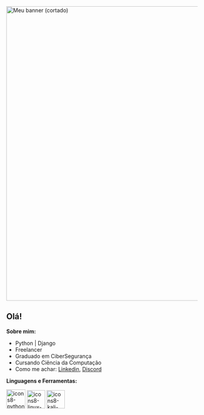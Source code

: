 <img width="1920" height="773" alt="Meu banner (cortado)" src="https://github.com/user-attachments/assets/74a026a4-4ec5-4846-963d-8962cd527176" />


## Olá!


**Sobre mim:** 

- Python | Django
- Freelancer
- Graduado em CiberSegurança
- Cursando Ciência da Computação
- Como me achar: [Linkedin](https://www.linkedin.com/in/patriciosn), [Discord](dragonittoo)

**Linguagens e Ferramentas:**

<img width="50" height="50" alt="icons8-python-96" src="https://github.com/user-attachments/assets/b79f02cc-1736-4701-a830-e76672ac7990" />
<img width="48" height="48" alt="icons8-linux-48" src="https://github.com/user-attachments/assets/2cf6a120-d823-42f7-a700-a5a4ace9febe" />
<img width="48" height="48" alt="icons8-kali-linux-48" src="https://github.com/user-attachments/assets/32d6709e-6656-4bda-b4b4-5924e938f2ad" />


<!--
**PatricioSN/PatricioSN** is a ✨ _special_ ✨ repository because its `README.md` (this file) appears on your GitHub profile.

Here are some ideas to get you started:

- 🔭 I’m currently working on ...
- 🌱 I’m currently learning ...
- 👯 I’m looking to collaborate on ...
- 🤔 I’m looking for help with ...
- 💬 Ask me about ...
- 📫 How to reach me: ...
- 😄 Pronouns: ...
- ⚡ Fun fact: ...
-->
